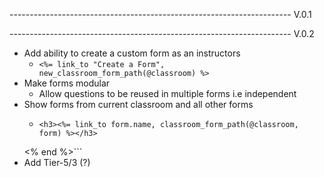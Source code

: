 ---------------------------------------------------------------------- V.0.1

---------------------------------------------------------------------- V.0.2
- Add ability to create a custom form as an instructors
  - ```<%= link_to "Create a Form", new_classroom_form_path(@classroom) %>```
- Make forms modular
  - Allow questions to be reused in multiple forms i.e independent
- Show forms from current classroom and all other forms
  - ```<%= @classroom.forms.each do |form| %>
    <h3><%= link_to form.name, classroom_form_path(@classroom, form) %></h3>
  <% end %>```
- Add Tier-5/3 (?)

